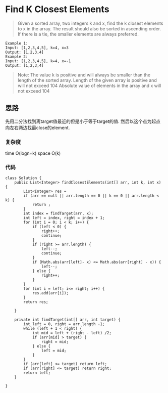# Find K Closest Elements
> Given a sorted array, two integers k and x, find the k closest elements to x in the array. The result should also be sorted in ascending order. If there is a tie, the smaller elements are always preferred.

	Example 1:
	Input: [1,2,3,4,5], k=4, x=3
	Output: [1,2,3,4]
	Example 2:
	Input: [1,2,3,4,5], k=4, x=-1
	Output: [1,2,3,4]
> Note:
> The value k is positive and will always be smaller than the length of the sorted array.
> Length of the given array is positive and will not exceed 104
> Absolute value of elements in the array and x will not exceed 104

## 思路
先用二分法找到离target值最近的但是小于等于target的值. 然后以这个点为起点向左右两边找最close的element.

### 复杂度
time O(logn+k) space O(k)
### 代码
```
class Solution {
    public List<Integer> findClosestElements(int[] arr, int k, int x) {
        List<Integer> res = 
        if (arr == null || arr.length == 0 || k == 0 || arr.length < k) {
            return ;
        }
        int index = findTarget(arr, x);
        int left = index, right = index + 1;
        for (int i = 0; i < k; i++) {
            if (left < 0) {
                right++;
                continue;
            }
            if (right >= arr.length) {
                left--;
                continue;
            }
            if (Math.abs(arr[left]- x) <= Math.abs(arr[right] - x)) {
                left--;
            } else {
                right++;
            }
        }
        for (int i = left; i<= right; i++) {
            res.add(arr[i]);
        }
        return res;
        
    }
    
    private int findTarget(int[] arr, int target) {
        int left = 0, right = arr.length -1;
        while (left + 1 < right) {
            int mid = left + (right - left) /2;
            if (arr[mid] > target) {
                right = mid;
            } else {
                left = mid;
            }
        }
        if (arr[left] <= target) return left;
        if (arr[right] <= target) return right;
        return left;
    }
    
}


```